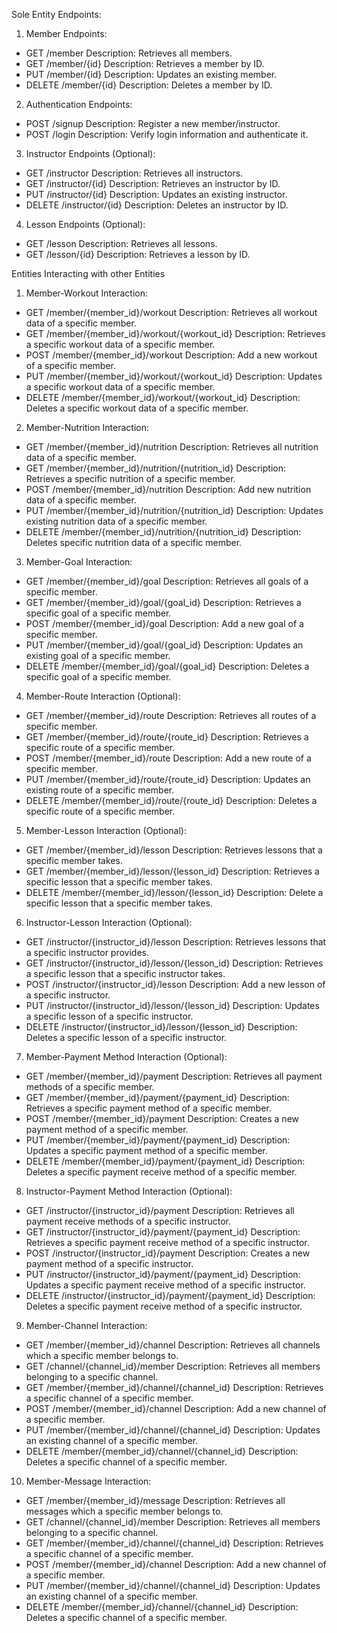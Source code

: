 Sole Entity Endpoints:
1.	Member Endpoints:
-	GET /member
    Description: Retrieves all members.
-	GET /member/{id}
    Description: Retrieves a member by ID.
-	PUT /member/{id}
    Description: Updates an existing member.
-	DELETE /member/{id}
    Description: Deletes a member by ID.
2.	Authentication Endpoints:
-	POST /signup
    Description: Register a new member/instructor.
-	POST /login
    Description: Verify login information and authenticate it.
3.	Instructor Endpoints (Optional):
-	GET /instructor
    Description: Retrieves all instructors.
-	GET /instructor/{id}
    Description: Retrieves an instructor by ID.
-	PUT /instructor/{id}
    Description: Updates an existing instructor.
-	DELETE /instructor/{id}
    Description: Deletes an instructor by ID.
4.	Lesson Endpoints (Optional):
-	GET /lesson
    Description: Retrieves all lessons.
-	GET /lesson/{id}
    Description: Retrieves a lesson by ID.

Entities Interacting with other Entities
1.	Member-Workout Interaction:
-	GET /member/{member_id}/workout
    Description: Retrieves all workout data of a specific member.
-	GET /member/{member_id}/workout/{workout_id}
    Description: Retrieves a specific workout data of a specific member.
-	POST /member/{member_id}/workout
    Description: Add a new workout of a specific member.
-	PUT /member/{member_id}/workout/{workout_id}
    Description: Updates a specific workout data of a specific member.
-	DELETE /member/{member_id}/workout/{workout_id}
    Description: Deletes a specific workout data of a specific member.
2.	Member-Nutrition Interaction:
-	GET /member/{member_id}/nutrition
    Description: Retrieves all nutrition data of a specific member.
-	GET /member/{member_id}/nutrition/{nutrition_id}
    Description: Retrieves a specific nutrition of a specific member.
-	POST /member/{member_id}/nutrition
    Description: Add new nutrition data of a specific member.
-	PUT /member/{member_id}/nutrition/{nutrition_id}
    Description: Updates existing nutrition data of a specific member.
-	DELETE /member/{member_id}/nutrition/{nutrition_id}
    Description: Deletes specific nutrition data of a specific member.
3.	Member-Goal Interaction:
-	GET /member/{member_id}/goal
    Description: Retrieves all goals of a specific member.
-	GET /member/{member_id}/goal/{goal_id}
    Description: Retrieves a specific goal of a specific member.
-	POST /member/{member_id}/goal
    Description: Add a new goal of a specific member.
-	PUT /member/{member_id}/goal/{goal_id}
    Description: Updates an existing goal of a specific member.
-	DELETE /member/{member_id}/goal/{goal_id}
    Description: Deletes a specific goal of a specific member.
4.	Member-Route Interaction (Optional):
-	GET /member/{member_id}/route
    Description: Retrieves all routes of a specific member.
-	GET /member/{member_id}/route/{route_id}
    Description: Retrieves a specific route of a specific member.
-	POST /member/{member_id}/route
    Description: Add a new route of a specific member.
-	PUT /member/{member_id}/route/{route_id}
    Description: Updates an existing route of a specific member.
-	DELETE /member/{member_id}/route/{route_id}
    Description: Deletes a specific route of a specific member.
5.	Member-Lesson Interaction (Optional):
-	GET /member/{member_id}/lesson
    Description: Retrieves lessons that a specific member takes.
-	GET /member/{member_id}/lesson/{lesson_id}
    Description: Retrieves a specific lesson that a specific member takes.
-	DELETE /member/{member_id}/lesson/{lesson_id}
    Description: Delete a specific lesson that a specific member takes.
6.	Instructor-Lesson Interaction (Optional):
-	GET /instructor/{instructor_id}/lesson
    Description: Retrieves lessons that a specific instructor provides.
-	GET /instructor/{instructor_id}/lesson/{lesson_id}
    Description: Retrieves a specific lesson that a specific instructor takes.
-	POST /instructor/{instructor_id}/lesson
    Description: Add a new lesson of a specific instructor.
-	PUT /instructor/{instructor_id}/lesson/{lesson_id}
    Description: Updates a specific lesson of a specific instructor.
-	DELETE /instructor/{instructor_id}/lesson/{lesson_id}
    Description: Deletes a specific lesson of a specific instructor.
7.	Member-Payment Method Interaction (Optional): 
-	GET /member/{member_id}/payment
    Description: Retrieves all payment methods of a specific member.
-	GET /member/{member_id}/payment/{payment_id}
    Description: Retrieves a specific payment method of a specific member.
-	POST /member/{member_id}/payment
    Description: Creates a new payment method of a specific member.
-	PUT /member/{member_id}/payment/{payment_id}
    Description: Updates a specific payment method of a specific member.
-	DELETE /member/{member_id}/payment/{payment_id}
    Description: Deletes a specific payment receive method of a specific member.
8.	Instructor-Payment Method Interaction (Optional): 
-	GET /instructor/{instructor_id}/payment
    Description: Retrieves all payment receive methods of a specific instructor.
-	GET /instructor/{instructor_id}/payment/{payment_id}
    Description: Retrieves a specific payment receive method of a specific instructor.
-	POST /instructor/{instructor_id}/payment
    Description: Creates a new payment method of a specific instructor.
-	PUT /instructor/{instructor_id}/payment/{payment_id}
    Description: Updates a specific payment receive method of a specific instructor.
-	DELETE /instructor/{instructor_id}/payment/{payment_id}
    Description: Deletes a specific payment receive method of a specific instructor.
9.	Member-Channel Interaction:
-	GET /member/{member_id}/channel
    Description: Retrieves all channels which a specific member belongs to.
-	GET /channel/{channel_id}/member
    Description: Retrieves all members belonging to a specific channel.
-	GET /member/{member_id}/channel/{channel_id}
    Description: Retrieves a specific channel of a specific member.
-	POST /member/{member_id}/channel
    Description: Add a new channel of a specific member.
-	PUT /member/{member_id}/channel/{channel_id}
    Description: Updates an existing channel of a specific member.
-	DELETE /member/{member_id}/channel/{channel_id}
    Description: Deletes a specific channel of a specific member.
10.	Member-Message Interaction:
-	GET /member/{member_id}/message
    Description: Retrieves all messages which a specific member belongs to.
-	GET /channel/{channel_id}/member
    Description: Retrieves all members belonging to a specific channel.
-	GET /member/{member_id}/channel/{channel_id}
    Description: Retrieves a specific channel of a specific member.
-	POST /member/{member_id}/channel
    Description: Add a new channel of a specific member.
-	PUT /member/{member_id}/channel/{channel_id}
    Description: Updates an existing channel of a specific member.
-	DELETE /member/{member_id}/channel/{channel_id}
    Description: Deletes a specific channel of a specific member.